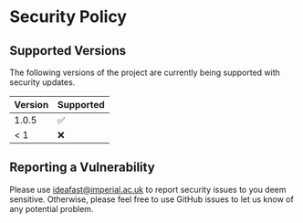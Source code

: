 # Security Policy

## Supported Versions

The following versions of the project are
currently being supported with security updates.

| Version | Supported          |
| ------- | ------------------ |
| 1.0.5   | :white_check_mark: |
| < 1     | :x:                |

## Reporting a Vulnerability

Please use ideafast@imperial.ac.uk to report security issues to you deem sensitive.
Otherwise, please feel free to use GitHub issues to let us know of any potential problem.
